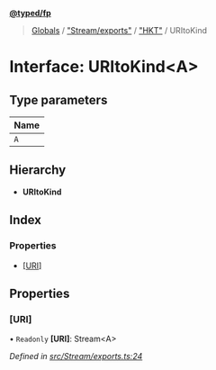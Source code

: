 **[@typed/fp](../README.md)**

> [Globals](../globals.md) / ["Stream/exports"](../modules/_stream_exports_.md) / ["HKT"](../modules/_stream_exports_._hkt_.md) / URItoKind

# Interface: URItoKind\<A>

## Type parameters

Name |
------ |
`A` |

## Hierarchy

* **URItoKind**

## Index

### Properties

* [[URI]](_stream_exports_._hkt_.uritokind.md#[uri])

## Properties

### [URI]

• `Readonly` **[URI]**: Stream\<A>

*Defined in [src/Stream/exports.ts:24](https://github.com/TylorS/typed-fp/blob/559f273/src/Stream/exports.ts#L24)*
